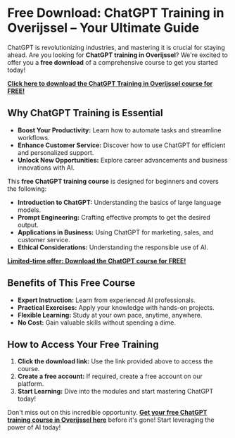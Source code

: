 # Free Download: ChatGPT Training in Overijssel – Your Ultimate Guide

ChatGPT is revolutionizing industries, and mastering it is crucial for staying ahead. Are you looking for **ChatGPT training in Overijssel**? We're excited to offer you a **free download** of a comprehensive course to get you started today!

[**Click here to download the ChatGPT Training in Overijssel course for FREE!**](https://udemywork.com/chatgpt-training-in-overijssel)

## Why ChatGPT Training is Essential

*   **Boost Your Productivity:** Learn how to automate tasks and streamline workflows.
*   **Enhance Customer Service:** Discover how to use ChatGPT for efficient and personalized support.
*   **Unlock New Opportunities:** Explore career advancements and business innovations with AI.

This **free ChatGPT training course** is designed for beginners and covers the following:

*   **Introduction to ChatGPT:** Understanding the basics of large language models.
*   **Prompt Engineering:** Crafting effective prompts to get the desired output.
*   **Applications in Business:** Using ChatGPT for marketing, sales, and customer service.
*   **Ethical Considerations:** Understanding the responsible use of AI.

[**Limited-time offer: Download the ChatGPT course for FREE!**](https://udemywork.com/chatgpt-training-in-overijssel)

## Benefits of This Free Course

*   **Expert Instruction:** Learn from experienced AI professionals.
*   **Practical Exercises:** Apply your knowledge with hands-on projects.
*   **Flexible Learning:** Study at your own pace, anytime, anywhere.
*   **No Cost:** Gain valuable skills without spending a dime.

## How to Access Your Free Training

1.  **Click the download link:** Use the link provided above to access the course.
2.  **Create a free account:** If required, create a free account on our platform.
3.  **Start Learning:** Dive into the modules and start mastering ChatGPT today!

Don't miss out on this incredible opportunity. **[Get your free ChatGPT training course in Overijssel here](https://udemywork.com/chatgpt-training-in-overijssel)** before it's gone! Start leveraging the power of AI today!
